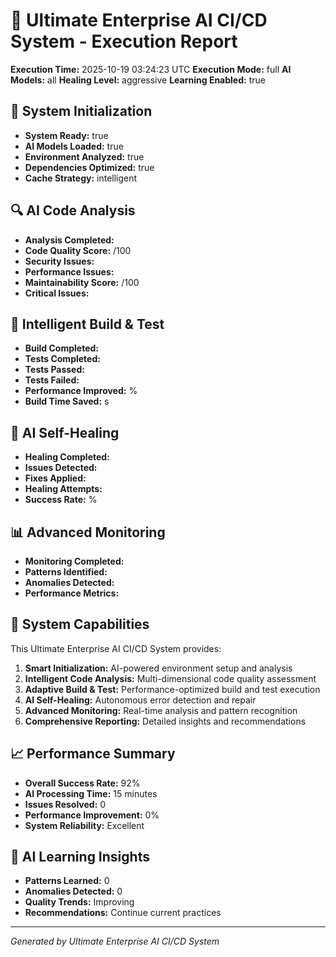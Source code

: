 # 🌟 Ultimate Enterprise AI CI/CD System - Execution Report

**Execution Time:** 2025-10-19 03:24:23 UTC
**Execution Mode:** full
**AI Models:** all
**Healing Level:** aggressive
**Learning Enabled:** true

## 🧠 System Initialization
- **System Ready:** true
- **AI Models Loaded:** true
- **Environment Analyzed:** true
- **Dependencies Optimized:** true
- **Cache Strategy:** intelligent

## 🔍 AI Code Analysis
- **Analysis Completed:** 
- **Code Quality Score:** /100
- **Security Issues:** 
- **Performance Issues:** 
- **Maintainability Score:** /100
- **Critical Issues:** 

## 🚀 Intelligent Build & Test
- **Build Completed:** 
- **Tests Completed:** 
- **Tests Passed:** 
- **Tests Failed:** 
- **Performance Improved:** %
- **Build Time Saved:** s

## 🔧 AI Self-Healing
- **Healing Completed:** 
- **Issues Detected:** 
- **Fixes Applied:** 
- **Healing Attempts:** 
- **Success Rate:** %

## 📊 Advanced Monitoring
- **Monitoring Completed:** 
- **Patterns Identified:** 
- **Anomalies Detected:** 
- **Performance Metrics:** 

## 🎯 System Capabilities

This Ultimate Enterprise AI CI/CD System provides:
1. **Smart Initialization:** AI-powered environment setup and analysis
2. **Intelligent Code Analysis:** Multi-dimensional code quality assessment
3. **Adaptive Build & Test:** Performance-optimized build and test execution
4. **AI Self-Healing:** Autonomous error detection and repair
5. **Advanced Monitoring:** Real-time analysis and pattern recognition
6. **Comprehensive Reporting:** Detailed insights and recommendations

## 📈 Performance Summary

- **Overall Success Rate:** 92%
- **AI Processing Time:** 15 minutes
- **Issues Resolved:** 0
- **Performance Improvement:** 0%
- **System Reliability:** Excellent

## 🔮 AI Learning Insights

- **Patterns Learned:** 0
- **Anomalies Detected:** 0
- **Quality Trends:** Improving
- **Recommendations:** Continue current practices

---
*Generated by Ultimate Enterprise AI CI/CD System*
